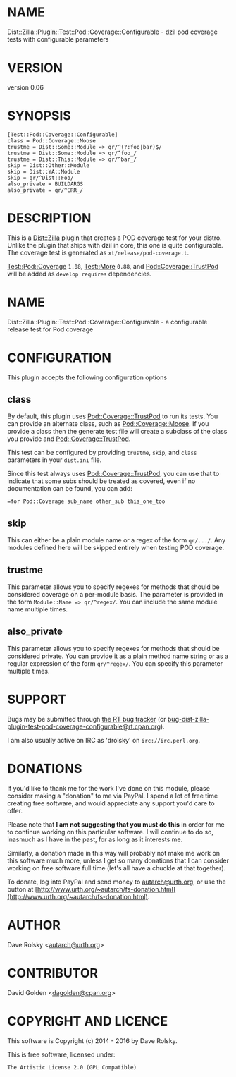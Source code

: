 # NAME

Dist::Zilla::Plugin::Test::Pod::Coverage::Configurable - dzil pod coverage tests with configurable parameters

# VERSION

version 0.06

# SYNOPSIS

    [Test::Pod::Coverage::Configurable]
    class = Pod::Coverage::Moose
    trustme = Dist::Some::Module => qr/^(?:foo|bar)$/
    trustme = Dist::Some::Module => qr/^foo_/
    trustme = Dist::This::Module => qr/^bar_/
    skip = Dist::Other::Module
    skip = Dist::YA::Module
    skip = qr/^Dist::Foo/
    also_private = BUILDARGS
    also_private = qr/^ERR_/

# DESCRIPTION

This is a [Dist::Zilla](https://metacpan.org/pod/Dist::Zilla) plugin that creates a POD coverage test for your
distro. Unlike the plugin that ships with dzil in core, this one is quite
configurable. The coverage test is generated as `xt/release/pod-coverage.t`.

[Test::Pod::Coverage](https://metacpan.org/pod/Test::Pod::Coverage) `1.08`, [Test::More](https://metacpan.org/pod/Test::More) `0.88`, and
[Pod::Coverage::TrustPod](https://metacpan.org/pod/Pod::Coverage::TrustPod) will be added as `develop requires` dependencies.

# NAME

Dist::Zilla::Plugin::Test::Pod::Coverage::Configurable - a configurable release test for Pod coverage

# CONFIGURATION

This plugin accepts the following configuration options

## class

By default, this plugin uses [Pod::Coverage::TrustPod](https://metacpan.org/pod/Pod::Coverage::TrustPod) to run its tests. You
can provide an alternate class, such as [Pod::Coverage::Moose](https://metacpan.org/pod/Pod::Coverage::Moose). If you
provide a class then the generate test file will create a subclass of the
class you provide and [Pod::Coverage::TrustPod](https://metacpan.org/pod/Pod::Coverage::TrustPod).

This test can be configured by providing `trustme`, `skip`, and `class`
parameters in your `dist.ini` file.

Since this test always uses [Pod::Coverage::TrustPod](https://metacpan.org/pod/Pod::Coverage::TrustPod), you can use that to
indicate that some subs should be treated as covered, even if no documentation
can be found, you can add:

    =for Pod::Coverage sub_name other_sub this_one_too

## skip

This can either be a plain module name or a regex of the form `qr/.../`. Any
modules defined here will be skipped entirely when testing POD coverage.

## trustme

This parameter allows you to specify regexes for methods that should be
considered coverage on a per-module basis. The parameter is provided in the
form `Module::Name => qr/^regex/`. You can include the same module name
multiple times.

## also\_private

This parameter allows you to specify regexes for methods that should be
considered private. You can provide it as a plain method name string or as a
regular expression of the form `qr/^regex/`. You can specify this parameter
multiple times.

# SUPPORT

Bugs may be submitted through [the RT bug tracker](http://rt.cpan.org/Public/Dist/Display.html?Name=Dist-Zilla-Plugin-Test-Pod-Coverage-Configurable)
(or [bug-dist-zilla-plugin-test-pod-coverage-configurable@rt.cpan.org](mailto:bug-dist-zilla-plugin-test-pod-coverage-configurable@rt.cpan.org)).

I am also usually active on IRC as 'drolsky' on `irc://irc.perl.org`.

# DONATIONS

If you'd like to thank me for the work I've done on this module, please
consider making a "donation" to me via PayPal. I spend a lot of free time
creating free software, and would appreciate any support you'd care to offer.

Please note that **I am not suggesting that you must do this** in order for me
to continue working on this particular software. I will continue to do so,
inasmuch as I have in the past, for as long as it interests me.

Similarly, a donation made in this way will probably not make me work on this
software much more, unless I get so many donations that I can consider working
on free software full time (let's all have a chuckle at that together).

To donate, log into PayPal and send money to autarch@urth.org, or use the
button at [http://www.urth.org/~autarch/fs-donation.html](http://www.urth.org/~autarch/fs-donation.html).

# AUTHOR

Dave Rolsky &lt;autarch@urth.org>

# CONTRIBUTOR

David Golden &lt;dagolden@cpan.org>

# COPYRIGHT AND LICENCE

This software is Copyright (c) 2014 - 2016 by Dave Rolsky.

This is free software, licensed under:

    The Artistic License 2.0 (GPL Compatible)
